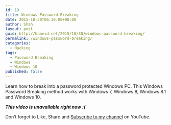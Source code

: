 ```yaml
---
id: 19
title: Windows Password Breaking
date: 2015-10-30T06:30:00+00:00
author: Shah
layout: post
guid: http://hameid.net/2015/10/30/windows-password-breaking/
permalink: /windows-password-breaking/
categories:
  - Hacking
tags:
  - Password Breaking
  - Windows
  - Windows 10
published: false
---
```

Learn how to break into a password protected Windows PC. This Windows Password Breaking method works with Windows 7, Windows 8, Windows 8.1 and Windows 10. 

_**This video is unavailable right now :(**_

Don’t forget to Like, Share and [Subscribe to my channel](http://www.youtube.com/c/HameidNetOfficial) on YouTube.
